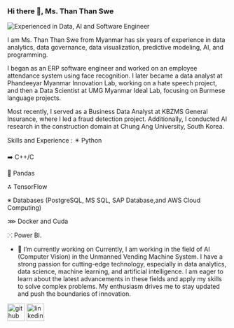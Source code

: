 ### Hi there 👋, Ms. Than Than Swe 
![Experienced in Data, AI and Software Engineer](https://pbs.twimg.com/profile_banners/1719739583704010752/1701500243/1080x360)


I am Ms. Than Than Swe from Myanmar has six years of experience in data analytics, data governance, data visualization, predictive modeling, AI, and programming. 

I began as an ERP software engineer and worked on an employee attendance system using face recognition. I later became a data analyst at Phandeeyar Myanmar Innovation Lab, working on a hate speech project, and then a Data Scientist at UMG Myanmar Ideal Lab, focusing on Burmese language projects. 

Most recently, I served as a Business Data Analyst at KBZMS General Insurance, where I led a fraud detection project. Additionally, I conducted AI research in the construction domain at Chung Ang University, South Korea.

Skills and Experience : 
✴️ Python

➡️ C++/C

🔼 Pandas

⁂ TensorFlow

※ Databases (PostgreSQL, MS SQL, SAP Database,and AWS Cloud Computing)

⋙ Docker and Cuda

⁙  Power BI.


- 🔭 I’m currently working on Currently, I am working in the field of AI (Computer Vision) in the Unmanned Vending Machine System. I have a strong passion for cutting-edge technology, especially in data analytics, data science, machine learning, and artificial intelligence. I am eager to learn about the latest advancements in these fields and apply my skills to solve complex problems. My enthusiasm drives me to stay updated and push the boundaries of innovation.

[<img src='https://cdn.jsdelivr.net/npm/simple-icons@3.0.1/icons/github.svg' alt='github' height='40'>](https://github.com/https://github.com/thanthanswe0310?tab=repositories)  [<img src='https://cdn.jsdelivr.net/npm/simple-icons@3.0.1/icons/linkedin.svg' alt='linkedin' height='40'>](https://www.linkedin.com/in/https://www.linkedin.com/in/than-than-swe-0a52a216a//)  

